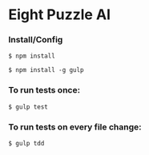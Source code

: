 # Eight Puzzle AI

### Install/Config
```
$ npm install
```

```
$ npm install -g gulp
```

### To run tests once:
```
$ gulp test
```

### To run tests on every file change:
```
$ gulp tdd
```
